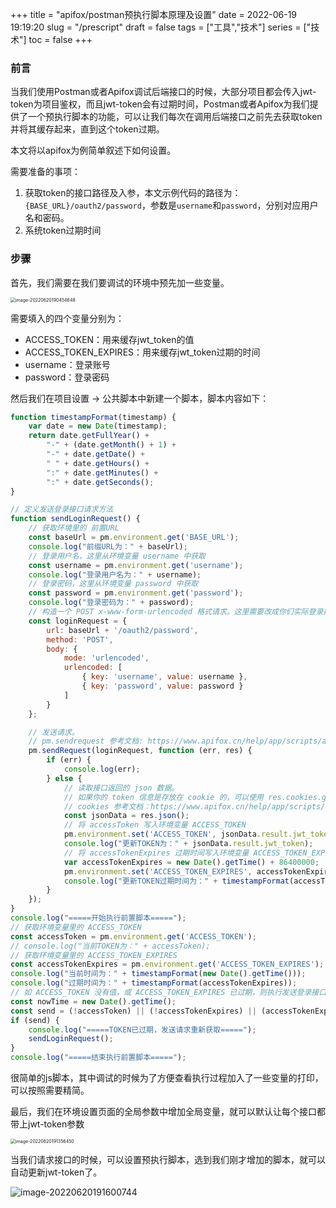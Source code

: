 +++
title = "apifox/postman预执行脚本原理及设置"
date = 2022-06-19 19:19:20
slug = "/prescript"
draft = false
tags = ["工具","技术"]
series = ["技术"]
toc = false
+++

### 前言

当我们使用Postman或者Apifox调试后端接口的时候，大部分项目都会传入jwt-token为项目鉴权，而且jwt-token会有过期时间，Postman或者Apifox为我们提供了一个预执行脚本的功能，可以让我们每次在调用后端接口之前先去获取token并将其缓存起来，直到这个token过期。



本文将以apifox为例简单叙述下如何设置。



需要准备的事项：

1. 获取token的接口路径及入参，本文示例代码的路径为：`{BASE_URL}/oauth2/password`，参数是`username`和`password`，分别对应用户名和密码。
2. 系统token过期时间

### 步骤

首先，我们需要在我们要调试的环境中预先加一些变量。

<img src="https://kiwi4814-1256211473.cos.ap-nanjing.myqcloud.com//img202206201905199.png" alt="image-20220620190454648" style="zoom: 50%;" />

需要填入的四个变量分别为：

- ACCESS_TOKEN：用来缓存jwt_token的值
- ACCESS_TOKEN_EXPIRES：用来缓存jwt_token过期的时间
- username：登录账号
- password：登录密码



然后我们在项目设置 -> 公共脚本中新建一个脚本，脚本内容如下：



```javascript
function timestampFormat(timestamp) {
    var date = new Date(timestamp);
    return date.getFullYear() +
        "-" + (date.getMonth() + 1) +
        "-" + date.getDate() +
        " " + date.getHours() +
        ":" + date.getMinutes() +
        ":" + date.getSeconds();
}

// 定义发送登录接口请求方法
function sendLoginRequest() {
    // 获取环境里的 前置URL
    const baseUrl = pm.environment.get('BASE_URL');
    console.log("前缀URL为：" + baseUrl);
    // 登录用户名，这里从环境变量 username 中获取
    const username = pm.environment.get('username');
    console.log("登录用户名为：" + username);
    // 登录密码，这里从环境变量 password 中获取
    const password = pm.environment.get('password');
    console.log("登录密码为：" + password);
    // 构造一个 POST x-www-form-urlencoded 格式请求。这里需要改成你们实际登录接口的请求参数。
    const loginRequest = {
        url: baseUrl + '/oauth2/password',
        method: 'POST',
        body: {
            mode: 'urlencoded',
            urlencoded: [
                { key: 'username', value: username },
                { key: 'password', value: password }
            ]
        }
    };

    // 发送请求。
    // pm.sendrequest 参考文档: https://www.apifox.cn/help/app/scripts/api-references/pm-reference/#pm-sendrequest
    pm.sendRequest(loginRequest, function (err, res) {
        if (err) {
            console.log(err);
        } else {
            // 读取接口返回的 json 数据。
            // 如果你的 token 信息是存放在 cookie 的，可以使用 res.cookies.get('token') 方式获取。
            // cookies 参考文档：https://www.apifox.cn/help/app/scripts/api-references/pm-reference/#pm-cookies
            const jsonData = res.json();
            // 将 accessToken 写入环境变量 ACCESS_TOKEN
            pm.environment.set('ACCESS_TOKEN', jsonData.result.jwt_token);
            console.log("更新TOKEN为：" + jsonData.result.jwt_token);
            // 将 accessTokenExpires 过期时间写入环境变量 ACCESS_TOKEN_EXPIRES
            var accessTokenExpires = new Date().getTime() + 86400000;
            pm.environment.set('ACCESS_TOKEN_EXPIRES', accessTokenExpires);
            console.log("更新TOKEN过期时间为：" + timestampFormat(accessTokenExpires));
        }
    });
}
console.log("=====开始执行前置脚本=====");
// 获取环境变量里的 ACCESS_TOKEN
const accessToken = pm.environment.get('ACCESS_TOKEN');
// console.log("当前TOKEN为：" + accessToken);
// 获取环境变量里的 ACCESS_TOKEN_EXPIRES
const accessTokenExpires = pm.environment.get('ACCESS_TOKEN_EXPIRES');
console.log("当前时间为：" + timestampFormat(new Date().getTime()));
console.log("过期时间为：" + timestampFormat(accessTokenExpires));
// 如 ACCESS_TOKEN 没有值，或 ACCESS_TOKEN_EXPIRES 已过期，则执行发送登录接口请求
const nowTime = new Date().getTime();
const send = (!accessToken) || (!accessTokenExpires) || (accessTokenExpires <= nowTime);
if (send) {
    console.log("=====TOKEN已过期，发送请求重新获取=====");
    sendLoginRequest();
}
console.log("=====结束执行前置脚本=====");

```



很简单的js脚本，其中调试的时候为了方便查看执行过程加入了一些变量的打印，可以按照需要精简。





最后，我们在环境设置页面的全局参数中增加全局变量，就可以默认让每个接口都带上jwt-token参数

<img src="https://kiwi4814-1256211473.cos.ap-nanjing.myqcloud.com//img202206201914710.png" alt="image-20220620191356450" style="zoom:50%;" />



当我们请求接口的时候，可以设置预执行脚本，选到我们刚才增加的脚本，就可以自动更新jwt-token了。

![image-20220620191600744](https://kiwi4814-1256211473.cos.ap-nanjing.myqcloud.com//img202206201916786.png)